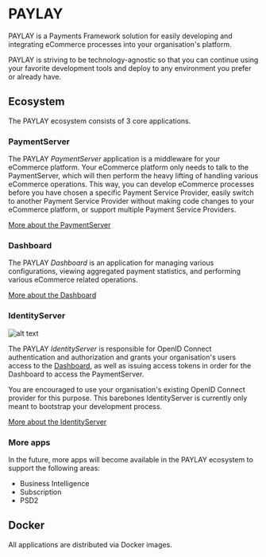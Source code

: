PAYLAY
======
PAYLAY is a Payments Framework solution for easily developing and integrating eCommerce processes into your organisation's platform.

PAYLAY is striving to be technology-agnostic so that you can continue using your favorite development tools and deploy to any environment you prefer or already have.

## Ecosystem
The PAYLAY ecosystem consists of 3 core applications.

### PaymentServer
The PAYLAY _PaymentServer_ application is a middleware for your eCommerce platform. Your eCommerce platform only needs to talk to the PaymentServer, which will then perform the heavy lifting of handling various eCommerce operations. This way, you can develop eCommerce processes before you have chosen a specific Payment Service Provider, easily switch to another Payment Service Provider without making code changes to your eCommerce platform, or support multiple Payment Service Providers.

[More about the PaymentServer](PaymentServer.md)

### Dashboard
The PAYLAY _Dashboard_ is an application for managing various configurations, viewing aggregated payment statistics, and performing various eCommerce related operations.

[More about the Dashboard](Dashboard.md)

### IdentityServer
![alt text](http://wiki.openid.net/f/openid-logo-wordmark.png "OpenID Connect logo")

The PAYLAY _IdentityServer_ is responsible for OpenID Connect authentication and authorization and grants your organisation's users access to the [Dashboard](dashboard.md), as well as issuing access tokens in order for the Dashboard to access the PaymentServer.

You are encouraged to use your organisation's existing OpenID Connect provider for this purpose.
This barebones IdentityServer is currently only meant to bootstrap your development process.

[More about the IdentityServer](IdentityServer.md)

### More apps
In the future, more apps will become available in the PAYLAY ecosystem to support the following areas:
- Business Intelligence
- Subscription
- PSD2

## Docker
All applications are distributed via Docker images.